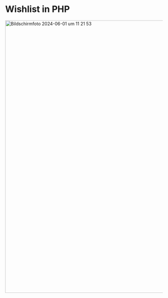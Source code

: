 # Wishlist in PHP

<img width="872" alt="Bildschirmfoto 2024-06-01 um 11 21 53" src="https://github.com/JanBerlin06/wishlist-php/assets/122086059/a9c4337f-dc57-4252-bfb7-76f101ed5104">
